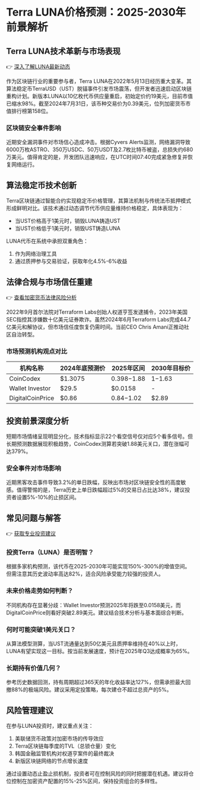 # Terra LUNA价格预测：2025-2030年前景解析

## Terra LUNA技术革新与市场表现
👉 [深入了解LUNA最新动态](https://bit.ly/okx_welcome)

作为区块链行业的重要参与者，Terra LUNA在2022年5月13日经历重大变革。其算法稳定币TerraUSD（UST）脱锚事件引发市场震荡，但开发者迅速启动区块链重构计划。新版本LUNA以10亿枚代币供应量重启，初始定价约19美元，目前市值已缩水98%。截至2024年7月31日，该币种交易价为0.39美元，位列加密货币市值排行榜第158位。

### 区块链安全事件影响
近期安全漏洞事件对市场信心造成冲击。根据Cyvers Alerts监测，网络漏洞导致6000万枚ASTRO、350万USDC、50万USDT及2.7枚比特币被盗，总损失约680万美元。值得肯定的是，开发团队迅速响应，在UTC时间07:40完成紧急修复并恢复网络运行。

## 算法稳定币技术创新
Terra区块链通过智能合约实现稳定币价格管理，其算法机制与传统法币抵押模式形成鲜明对比。该技术通过动态调节代币供应量维持价格稳定，具体表现为：
- 当UST价格高于1美元时，销毁LUNA铸造UST
- 当UST价格低于1美元时，销毁UST铸造LUNA

LUNA代币在系统中承担双重角色：
1. 作为网络治理工具
2. 通过质押参与交易验证，获取年化4.5%-6%收益

## 法律合规与市场信任重建
👉 [查看加密货币法律风险分析](https://bit.ly/okx_welcome)

2022年9月首尔法院对Terraform Labs创始人权道亨签发逮捕令，2023年美国SEC指控其涉嫌数十亿美元证券欺诈。虽然2024年6月Terraform Labs完成44.7亿美元和解协议，但市场信任度恢复仍需时间。当前CEO Chris Amani正推动社区自治转型。

### 市场预测机构观点对比

| 机构名称       | 2024年底预测价 | 2025年区间     | 2030年目标价 |
|----------------|----------------|----------------|--------------|
| CoinCodex      | $1.3075        | $0.398-$1.88   | $1-$1.63     |
| Wallet Investor| $29.5          | $0.0158        | -            |
| DigitalCoinPrice| $0.86         | $0.84-$1.02    | $2.89        |

## 投资前景深度分析
短期市场情绪呈现明显分化，技术指标显示22个看空信号仅对应5个看多信号。但长期预测数据展现积极趋势，CoinCodex测算若突破1.88美元关口，潜在涨幅可达379%。

### 安全事件对市场影响
近期黑客攻击事件导致3.2%的单日跌幅，反映出市场对区块链安全性的高度敏感。值得警惕的是，Terra历史上单日跌幅超过5%的交易日占比达38%，建议投资者设置5%-10%的止损区间。

## 常见问题与解答
👉 [获取专业投资建议](https://bit.ly/okx_welcome)

### 投资Terra（LUNA）是否明智？
根据多家机构预测，该代币在2025-2030年可能实现150%-300%的增值空间。但需注意其历史波动率高达82%，适合风险承受能力较强的投资人。

### 未来价格走势如何判断？
不同机构存在显著分歧：Wallet Investor预测2025年将跌至0.0158美元，而DigitalCoinPrice则看好突破2.89美元。建议结合技术分析与基本面综合判断。

### 何时可能突破1美元关口？
从算法模型测算，当UST流通量达到50亿美元且质押率维持在40%以上时，LUNA有望实现这一目标。按当前发展速度，预计在2025年Q3达成概率为65%。

### 长期持有价值几何？
参考历史数据回测，持有周期超过365天的年化收益率达127%，但需承担最大回撤88%的极端风险。建议采用定投策略，每次建仓不超过总资产的5%。

## 风险管理建议
在参与LUNA投资时，建议重点关注：
1. 美联储货币政策对加密市场的传导效应
2. Terra区块链每季度的TVL（总锁仓量）变化
3. 韩国金融监管机构对权道亨案件的最终裁决
4. 新版区块链网络的节点增长速度

通过设置动态止盈止损机制，投资者可在控制风险的同时把握潜在机遇。建议将仓位控制在加密资产配置的15%-25%区间，保持投资组合的多样性。